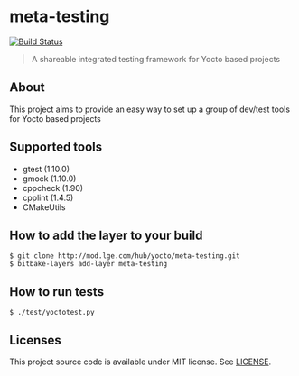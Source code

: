 meta-testing
============

[![Build Status](http://10.177.233.77:8080/buildStatus/icon?job=meta-testing)](http://10.177.233.77:8080/job/meta-testing/)

> A shareable integrated testing framework for Yocto based projects


About
-----

This project aims to provide an easy way to set up a group of dev/test tools for Yocto based projects


Supported tools
---------------

* gtest (1.10.0)
* gmock (1.10.0)
* cppcheck (1.90)
* cpplint (1.4.5)
* CMakeUtils


How to add the layer to your build
----------------------------------

    $ git clone http://mod.lge.com/hub/yocto/meta-testing.git
    $ bitbake-layers add-layer meta-testing


How to run tests
----------------

    $ ./test/yoctotest.py


Licenses
--------

This project source code is available under MIT license. See [LICENSE](LICENSE).

